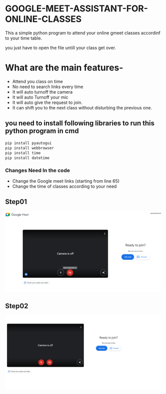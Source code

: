 # GOOGLE-MEET-ASSISTANT-FOR-ONLINE-CLASSES
This a simple python program to attend your online gmeet classes accordinf to your time table.

you just have to open the file untill your class get over.

# What are the main features-
* Attend you class on time
* No need to search links every time
* It will auto turnoff the camera
* It will auto Turnoff your mic
* It will auto give the request to join.
* It can shift you to the next class without disturbing the previous one.



## you need to install following libraries to run this python program in cmd
```
pip install pyautogui
pip install webbrowser
pip install time
pip install datetime

```
### Changes Need In the code
* Change the Google meet links (starting from line 65)
* Change the time of classes according to your need


## Step01
<img src="Images/gm01.png">

## Step02
<img src="Images/gw02.png">

